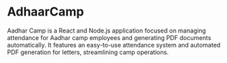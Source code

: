 # AdhaarCamp
Aadhar Camp is a React and Node.js application focused on managing attendance for Aadhar camp employees and generating PDF documents automatically. It features an easy-to-use attendance system and automated PDF generation for letters, streamlining camp operations.
